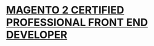 
# [MAGENTO 2 CERTIFIED PROFESSIONAL FRONT END DEVELOPER](https://u.magento.com/magento-2-certified-professional-front-end-developer)


##
